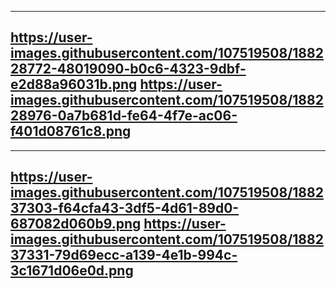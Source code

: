 ------------------------------------------------------------------------------------------------------
https://user-images.githubusercontent.com/107519508/188228772-48019090-b0c6-4323-9dbf-e2d88a96031b.png
https://user-images.githubusercontent.com/107519508/188228976-0a7b681d-fe64-4f7e-ac06-f401d08761c8.png
------------------------------------------------------------------------------------------------------
------------------------------------------------------------------------------------------------------
https://user-images.githubusercontent.com/107519508/188237303-f64cfa43-3df5-4d61-89d0-687082d060b9.png
https://user-images.githubusercontent.com/107519508/188237331-79d69ecc-a139-4e1b-994c-3c1671d06e0d.png
------------------------------------------------------------------------------------------------------
